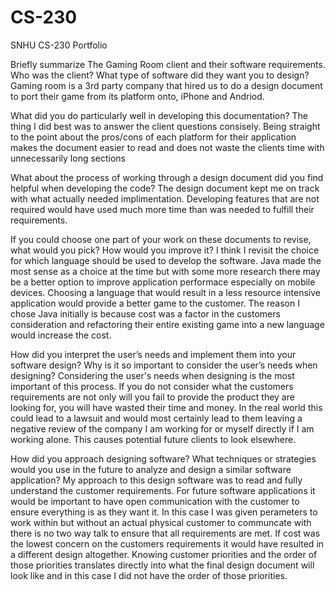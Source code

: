 # CS-230
SNHU CS-230 Portfolio


Briefly summarize The Gaming Room client and their software requirements. Who was the client? What type of software did they want you to design?
Gaming room is a 3rd party company that hired us to do a design document to port their game from its platform onto, iPhone and Andriod.

What did you do particularly well in developing this documentation?
The thing I did best was to answer the client questions consisely. Being straight to the point about the pros/cons of each platform for their application makes the document easier to read and does not waste the clients time with unnecessarily long sections

What about the process of working through a design document did you find helpful when developing the code?
The design document kept me on track with what actually needed implimentation. Developing features that are not required would have used much more time than was needed to fulfill their requirements.

If you could choose one part of your work on these documents to revise, what would you pick? How would you improve it?
I think I revisit the choice for which language should be used to develop the software. Java made the most sense as a choice at the time but with some more research there may be a better option to improve application performace especially on mobile devices. Choosing a language that would result in a less resource intensive application would provide a better game to the customer. The reason I chose Java initially is because cost was a factor in the customers consideration and refactoring their entire existing game into a new language would increase the cost.

How did you interpret the user’s needs and implement them into your software design? Why is it so important to consider the user’s needs when designing?
Considering the user's needs when designing is the most important of this process. If you do not consider what the customers requirements are not only will you fail to provide the product they are looking for, you will have wasted their time and money. In the real world this could lead to a lawsuit and would most certainly lead to them leaving a negative review of the company I am working for or myself directly if I am working alone. This causes potential future clients to look elsewhere.

How did you approach designing software? What techniques or strategies would you use in the future to analyze and design a similar software application?
My approach to this design software was to read and fully understand the customer requirements. For future software applications it would be important to have open communication with the customer to ensure everything is as they want it. In this case I was given perameters to work within but without an actual physical customer to communcate with there is no two way talk to ensure that all requirements are met. If cost was the lowest concern on the customers requirements it would have resulted in a different design altogether. Knowing customer priorities and the order of those priorities translates directly into what the final design document will look like and in this case I did not have the order of those priorities.
